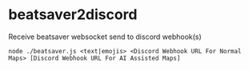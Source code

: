 # beatsaver2discord
Receive beatsaver websocket send to discord webhook(s)

`node ./beatsaver.js <text|emojis> <Discord Webhook URL For Normal Maps> [Discord Webhook URL For AI Assisted Maps]`
